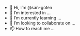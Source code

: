 - 👋 Hi, I’m @san-goten
- 👀 I’m interested in ...
- 🌱 I’m currently learning ...
- 💞️ I’m looking to collaborate on ...
- 📫 How to reach me ...

<!---
san-goten/san-goten is a ✨ special ✨ repository because its `README.md` (this file) appears on your GitHub profile.
You can click the Preview link to take a look at your changes.
--->
